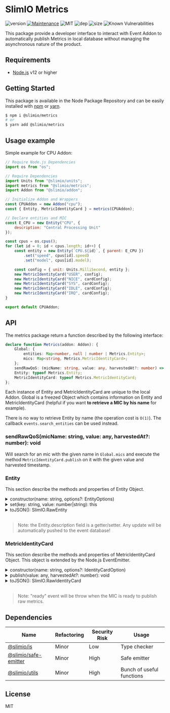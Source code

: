 # SlimIO Metrics
![version](https://img.shields.io/badge/dynamic/json.svg?url=https://raw.githubusercontent.com/SlimIO/Metrics/master/package.json&query=$.version&label=Version)
[![Maintenance](https://img.shields.io/badge/Maintained%3F-yes-green.svg)](https://github.com/SlimIO/Metrics/commit-activity)
![MIT](https://img.shields.io/github/license/mashape/apistatus.svg)
![dep](https://img.shields.io/david/SlimIO/Metrics)
![size](https://img.shields.io/bundlephobia/min/@slimio/metrics)
![Known Vulnerabilities](https://img.shields.io/snyk/vulnerabilities/github/SlimIO/Metrics)

This package provide a developer interface to interact with Event Addon to automatically publish Metrics in local database without managing the asynchronous nature of the product.

## Requirements
- [Node.js](https://nodejs.org/en/) v12 or higher

## Getting Started

This package is available in the Node Package Repository and can be easily installed with [npm](https://docs.npmjs.com/getting-started/what-is-npm) or [yarn](https://yarnpkg.com).

```bash
$ npm i @slimio/metrics
# or
$ yarn add @slimio/metrics
```

## Usage example
Simple example for CPU Addon:

```js
// Require Node.js Dependencies
import os from "os";

// Require Dependencies
import Units from "@slimio/units";
import metrics from "@slimio/metrics";
import Addon from "@slimio/addon";

// Initialize Addon and Wrappers
const CPUAddon = new Addon("cpu");
const { Entity, MetricIdentityCard } = metrics(CPUAddon);

// Declare entities and MIC
const E_CPU = new Entity("CPU", {
    description: "Central Processing Unit"
});

const cpus = os.cpus();
for (let id = 0; id < cpus.length; id++) {
    const entity = new Entity(`CPU.${id}`, { parent: E_CPU })
        .set("speed", cpus[id].speed)
        .set("model", cpus[id].model);

    const config = { unit: Units.MilliSecond, entity };
    new MetricIdentityCard("USER", config);
    new MetricIdentityCard("NICE", cardConfig);
    new MetricIdentityCard("SYS", cardConfig);
    new MetricIdentityCard("IDLE", cardConfig);
    new MetricIdentityCard("IRQ", cardConfig);
}

export default CPUAddon;
```

## API
The metrics package return a function described by the following interface:
```ts
declare function Metrics(addon: Addon): {
    Global: {
        entities: Map<number, null | number | Metrics.Entity>;
        mics: Map<string, Metrics.MetricIdentityCard>;
    };
    sendRawQoS: (micName: string, value: any, harvestedAt?: number) => void;
    Entity: typeof Metrics.Entity;
    MetricIdentityCard: typeof Metrics.MetricIdentityCard;
};
```

Each instance of Entity and MetricIdentityCard are unique to the local Addon. Global is a freezed Object which contains information on Entity and MetricIdentityCard (helpful if you want **to retrieve a MIC by his name** for example).

There is no way to retrieve Entity by name (the operation cost is `O(1)`). The callback `events.search_entities` can be used instead.

### sendRawQoS(micName: string, value: any, harvestedAt?: number): void
Will search for an mic with the given name in `Global.mics` and execute the method `MetricIdentityCard.publish` on it with the given value and harvested timestamp.

### Entity
This section describe the methods and properties of Entity Object.

<details><summary>constructor(name: string, options?: EntityOptions)</summary>
<br />

Create a new Entity Object. Options is described by the following interface:
```ts
{
    description?: string;
    parent?: Entity | number;
}
```

if the parent is not defined it will be defined to integer `1` (which corresponds to the root entity of the product).
```js
new Entity("CPU", {
    description: "hello world!"
});
```
</details>

<details><summary>set(key: string, value: number|string): this</summary>
<br />

Set a new static descriptor on the entity. Descriptors can be added at any time !
```js
new Entity("CPU").set("foo", "bar");
```
</details>

<details><summary>toJSON(): SlimIO.RawEntity</summary>
<br />

Return the JSON version of Entity Object.
```ts
interface EntityJSON {
    name: string;
    description: string;
    descriptors: {
        [key: string]: string;
    };
    parent: number;
}
```
</details>
<br />

> Note: the Entity.description field is a getter/setter. Any update will be automatically pushed to the event database!

### MetricIdentityCard
This section describe the methods and properties of MetricIdentityCard Object. This object is extended by the Node.js EventEmitter.

<details><summary>constructor(name: string, options?: IdentityCardOption)</summary>
<br />

Create a new MetricIdentityCard Object. Options is described by the following interface:
```ts
interface IdentityCardOption {
    unit: Units;
    entity: Entity | number;
    description?: string;
    max?: number;
    interval?: number;
}
```

`max` will be defined by `Units.max`. The default interval is equal to `5`.

```js
new MetricIdentityCard("CPU_1", {
    units: Units.Seconds,
    entity: CPU
});
```
</details>

<details><summary>publish(value: any, harvestedAt?: number): void</summary>
<br />

Publish a new raw metric to the event DB. When is the MIC is not yet ready, raw metrics are cached awaiting for the local Addon is awakened.

When the MIC is ready to publish, the event `ready` will be throw.
</details>

<details><summary>toJSON(): SlimIO.RawIdentityCard</summary>
<br />

Return the JSON version of MetricIdentityCard Object.
```ts
interface IdentityCardJSON {
    description: string;
    unit: number;
    entityId: number;
    max: number;
    interval: number;
}
```
</details>
<br />

> Note: "ready" event will be throw when the MIC is ready to publish raw metrics.

## Dependencies

|Name|Refactoring|Security Risk|Usage|
|---|---|---|---|
|[@slimio/is](https://github.com/SlimIO/is#readme)|Minor|Low|Type checker|
|[@slimio/safe-emitter](https://github.com/SlimIO/safeEmitter#readme)|Minor|High|Safe emitter|
|[@slimio/utils](https://github.com/SlimIO/Utils#readme)|Minor|High|Bunch of useful functions|


## License
MIT

